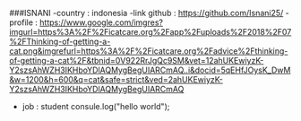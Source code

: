 ###ISNANI
-country : indonesia
-link github : https://github.com/Isnani25/ 
-profile : https://www.google.com/imgres?imgurl=https%3A%2F%2Ficatcare.org%2Fapp%2Fuploads%2F2018%2F07%2FThinking-of-getting-a-cat.png&imgrefurl=https%3A%2F%2Ficatcare.org%2Fadvice%2Fthinking-of-getting-a-cat%2F&tbnid=0V922RrJgQc9SM&vet=12ahUKEwiyzK-Y2szsAhWZH3IKHboYDlAQMygBegUIARCmAQ..i&docid=5qEHfJOysK_DwM&w=1200&h=600&q=cat&safe=strict&ved=2ahUKEwiyzK-Y2szsAhWZH3IKHboYDlAQMygBegUIARCmAQ
- job : student
consule.log("hello world");
